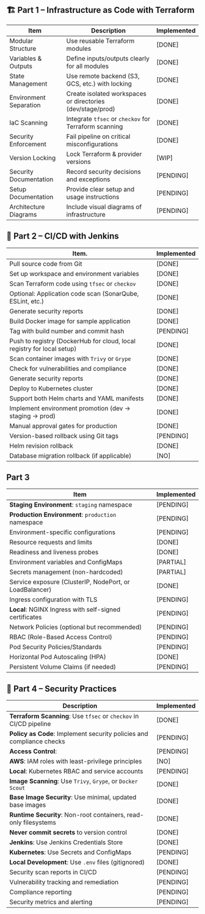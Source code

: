 ## 🏗️ Part 1 – Infrastructure as Code with Terraform

| Item                               | Description                                               | Implemented  |
| ---------------------------------- | --------------------------------------------------------- | ------------ |
| Modular Structure                  | Use reusable Terraform modules                            | [DONE]       |
| Variables & Outputs                | Define inputs/outputs clearly for all modules             | [DONE]       |
| State Management                   | Use remote backend (S3, GCS, etc.) with locking           | [DONE]       |
| Environment Separation             | Create isolated workspaces or directories (dev/stage/prod)| [DONE]       |
| IaC Scanning                       | Integrate `tfsec` or `checkov` for Terraform scanning     | [DONE]       |
| Security Enforcement               | Fail pipeline on critical misconfigurations               | [DONE]       |
| Version Locking                    | Lock Terraform & provider versions                        | [WIP]        |
| Security Documentation             | Record security decisions and exceptions                  | [PENDING]    |
| Setup Documentation                | Provide clear setup and usage instructions                | [PENDING]    |
| Architecture Diagrams              | Include visual diagrams of infrastructure                 | [PENDING]    |

## 🚀 Part 2 – CI/CD with Jenkins

| Item.                                                                                            | Implemented |
| ----------------------------------------------------------------------------------------------- | ------------ |
| Pull source code from Git                                                                       | [DONE]    |
| Set up workspace and environment variables                                                      | [DONE]    |
| Scan Terraform code using `tfsec` or `checkov`                                                  | [DONE]    |
| Optional: Application code scan (SonarQube, ESLint, etc.)                                       | [DONE]    |
| Generate security reports                                                                       | [DONE]    |
| Build Docker image for sample application                                                       | [DONE]    |
| Tag with build number and commit hash                                                           | [PENDING]    |
| Push to registry (DockerHub for cloud, local registry for local setup)                          | [DONE]    |
| Scan container images with `Trivy` or `Grype`                                                   | [DONE]    |
| Check for vulnerabilities and compliance                                                        | [DONE]    |
| Generate security reports                                                                       | [DONE]    |
| Deploy to Kubernetes cluster                                                                    | [DONE]    |
| Support both Helm charts and YAML manifests                                                     | [DONE]    |
| Implement environment promotion (dev → staging → prod)                                          | [DONE]    |
| Manual approval gates for production                                                            | [DONE]    |
| Version-based rollback using Git tags                                                           | [PENDING]    |
| Helm revision rollback                                                                          | [DONE]    |
| Database migration rollback (if applicable)                                                     | [NO]    |


## Part 3

| Item                                                                                             | Implemented  |
| ------------------------------------------------------------------------------------------------ | ------------ |
| **Staging Environment**: `staging` namespace                                                     | [PENDING]    |
| **Production Environment**: `production` namespace                                               | [PENDING]    |
| Environment-specific configurations                                                              | [PENDING]    |
| Resource requests and limits                                                                     | [DONE]       |
| Readiness and liveness probes                                                                    | [DONE]       |
| Environment variables and ConfigMaps                                                             | [PARTIAL]    |
| Secrets management (non-hardcoded)                                                               | [PARTIAL]    |
| Service exposure (ClusterIP, NodePort, or LoadBalancer)                                          | [DONE]       |
| Ingress configuration with TLS                                                                   | [PENDING]    |
| **Local**: NGINX Ingress with self-signed certificates                                           | [PENDING]    |
| Network Policies (optional but recommended)                                                      | [PENDING]    |
| RBAC (Role-Based Access Control)                                                                 | [PENDING]    |
| Pod Security Policies/Standards                                                                  | [PENDING]    |
| Horizontal Pod Autoscaling (HPA)                                                                 | [DONE]       |
| Persistent Volume Claims (if needed)                                                             | [PENDING]    |


## 🔐 Part 4 – Security Practices

| Description                                                                                     | Implemented |
| ------------------------------------------------------------------------------------------------ | ------------ |
| **Terraform Scanning**: Use `tfsec` or `checkov` in CI/CD pipeline                               | [DONE]    |
| **Policy as Code**: Implement security policies and compliance checks                            | [PENDING] |
| **Access Control**:                                                                              | [PENDING] |
| **AWS**: IAM roles with least-privilege principles                                               | [NO]      |
| **Local**: Kubernetes RBAC and service accounts                                                  | [PENDING] |
| **Image Scanning**: Use `Trivy`, `Grype`, or `Docker Scout`                                      | [DONE]    |
| **Base Image Security**: Use minimal, updated base images                                        | [DONE]    |
| **Runtime Security**: Non-root containers, read-only filesystems                                 | [DONE]    |
| **Never commit secrets** to version control                                                      | [DONE]    |
| **Jenkins**: Use Jenkins Credentials Store                                                       | [DONE]    |
| **Kubernetes**: Use Secrets and ConfigMaps                                                       | [PENDING] |
| **Local Development**: Use `.env` files (gitignored)                                             | [DONE]    |
| Security scan reports in CI/CD                                                                   | [PENDING] |
| Vulnerability tracking and remediation                                                           | [PENDING] |
| Compliance reporting                                                                             | [PENDING] |
| Security metrics and alerting                                                                    | [PENDING] |
